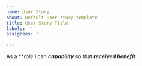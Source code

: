```yaml
---
name: User Story
about: Default user story template
title: User Story Title
labels: ''
assignees: ''

---
```


As a ***role* I can ***capability*** so that ***received benefit***
